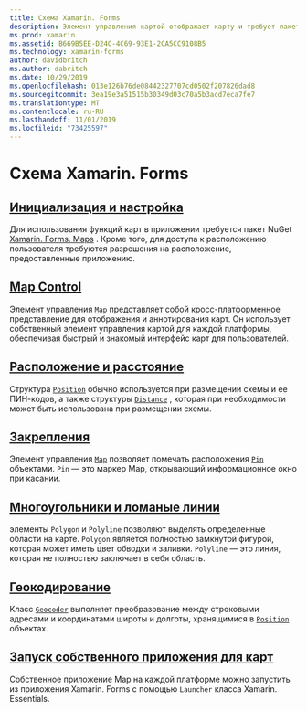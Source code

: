 ```yaml
---
title: Схема Xamarin. Forms
description: Элемент управления картой отображает карту и требует пакет NuGet Xamarin. Forms. Maps.
ms.prod: xamarin
ms.assetid: B669B5EE-D24C-4C69-93E1-2CA5CC9108B5
ms.technology: xamarin-forms
author: davidbritch
ms.author: dabritch
ms.date: 10/29/2019
ms.openlocfilehash: 013e126b76de08442327707cd0502f207826dad8
ms.sourcegitcommit: 3ea19e3a51515b30349d03c70a5b3acd7eca7fe7
ms.translationtype: MT
ms.contentlocale: ru-RU
ms.lasthandoff: 11/01/2019
ms.locfileid: "73425597"
---
```

# <a name="xamarinforms-map"></a>Схема Xamarin. Forms

## <a name="initialization-and-configurationsetupmd"></a>[Инициализация и настройка](setup.md)

Для использования функций карт в приложении требуется пакет NuGet [Xamarin. Forms. Maps](https://www.nuget.org/packages/Xamarin.Forms.Maps/) . Кроме того, для доступа к расположению пользователя требуются разрешения на расположение, предоставленные приложению.

## <a name="map-controlmapmd"></a>[Map Control](map.md)

Элемент управления [`Map`](xref:Xamarin.Forms.Maps.Map) представляет собой кросс-платформенное представление для отображения и аннотирования карт. Он использует собственный элемент управления картой для каждой платформы, обеспечивая быстрый и знакомый интерфейс карт для пользователей.

## <a name="position-and-distanceposition-distancemd"></a>[Расположение и расстояние](position-distance.md)

Структура [`Position`](xref:Xamarin.Forms.Maps.Position) обычно используется при размещении схемы и ее ПИН-кодов, а также структуры [`Distance`](xref:Xamarin.Forms.Maps.Distance) , которая при необходимости может быть использована при размещении схемы.

## <a name="pinspinsmd"></a>[Закрепления](pins.md)

Элемент управления [`Map`](xref:Xamarin.Forms.Maps.Map) позволяет помечать расположения [`Pin`](xref:Xamarin.Forms.Maps.Pin) объектами. `Pin` — это маркер Map, открывающий информационное окно при касании.

## <a name="polygons-and-polylinespolygonsmd"></a>[Многоугольники и ломаные линии](polygons.md)

элементы `Polygon` и `Polyline` позволяют выделять определенные области на карте. `Polygon` является полностью замкнутой фигурой, которая может иметь цвет обводки и заливки. `Polyline` — это линия, которая не полностью заключает в себя область.

## <a name="geocodinggeocodermd"></a>[Геокодирование](geocoder.md)

Класс [`Geocoder`](xref:Xamarin.Forms.Maps.Geocoder) выполняет преобразование между строковыми адресами и координатами широты и долготы, хранящимися в [`Position`](xref:Xamarin.Forms.Maps.Position) объектах.

## <a name="launch-the-native-map-appnative-map-appmd"></a>[Запуск собственного приложения для карт](native-map-app.md)

Собственное приложение Map на каждой платформе можно запустить из приложения Xamarin. Forms с помощью `Launcher` класса Xamarin. Essentials.
